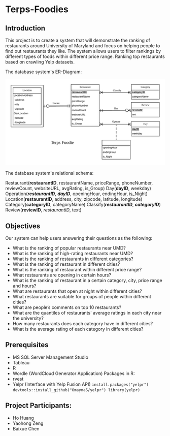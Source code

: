 # Terps-Foodies


## Introduction

This project is to create a system that will demonstrate the ranking of restaurants around University of Maryland and focus on helping people to find out restaurants they like. The system allows users to filter rankings by different types of foods within different price range. Ranking top restaurants based on crawling Yelp datasets.

The database system's ER-Diagram:

![terps_foodies](https://github.com/rosieyu1995/Terps-Foodies/blob/master/Terps%20Foodies.png)

The database system's relational schema:

Restaurant(**restaurantID**, restaurantName, priceRange, phoneNumber, reviewCount, websiteURL, avgRating, is_Group)
Day(**dayID**, weekday)
Operation(**_restaurantID_**, **_dayID_**, openingHour, endingHour, is_Night)
Location(**restaurantID**, address, city, zipcode, latitude, longitude)
Category(**categoryID**, categoryName)
Classify(**_restaurantID_**, **_categoryID_**)
Review(**reviewID**, _restaurantID_, text)


## Objectives

Our system can help users answering their questions as the following:
- What is the ranking of popular restaurants near UMD?
- What is the ranking of high-rating restaurants near UMD?
- What is the ranking of restaurants in different categories?
- What is the ranking of restaurant in different cities?
- What is the ranking of restaurant within different price range?
- What restaurants are opening in certain hours?
- What is the ranking of restaurant in a certain category, city, price range and hours?
- What are restaurants that open at night within different cities?
- What restaurants are suitable for groups of people within different cities?
- What are people’s comments on top 10 restaurants?
- What are the quantiles of restaurants' average ratings in each city near the university?
- How many restaurants does each category have in different cities?
- What is the average rating of each category in different cities?


## Prerequisites

- MS SQL Server Management Studio
- Tableau
- R
- Wordle (WordCloud Generator Application)
Packages in R: 
- rvest
- Yelpr (Interface with Yelp Fusion API)
`install.packages("yelpr")
devtools::install_github("OmaymaS/yelpr")
library(yelpr) `


## Project Participants:

- Ho Huang
- Yaohong Zeng
- Baixue Chen

